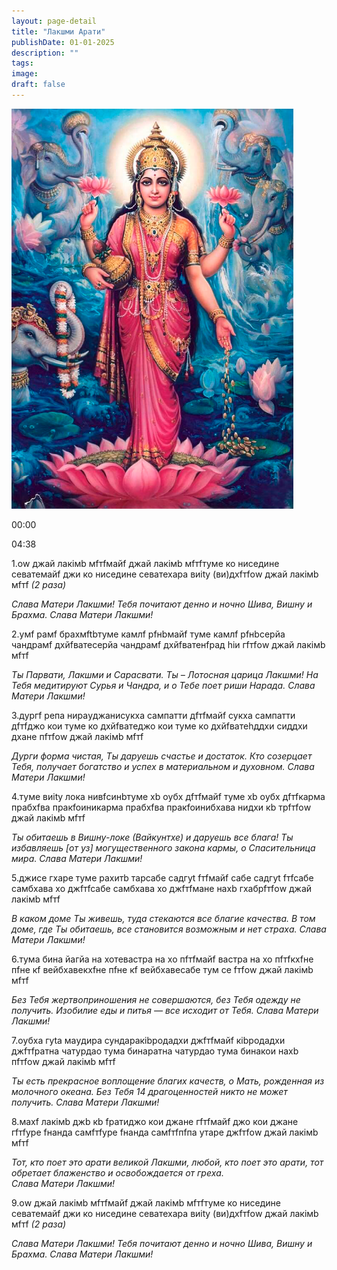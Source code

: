 ```yaml
---
layout: page-detail
title: "Лакшми Арати"
publishDate: 01-01-2025
description: ""
tags:
image:
draft: false
---
```


![](/upload/iblock/136/13666806087aa2513677bdb3464bdea4.png) 

00:00 

04:38 

1.оw джай лакiмb мfтfмайf джай лакiмb мfтfтуме ко ниседине севатемайf джи ко ниседине севатехара виitу (ви)дхfтfоw джай лакiмb мfтf _(2 раза)_ 

_Слава Матери Лакшми!_ 
 _Тебя почитают денно и ночно Шива, Вишну и Брахма._ 
 _Слава Матери Лакшми!_ 

2.умf рамf брахмftbтуме камлf рfнbмайf туме камлf рfнbceрйа чандрамf дхйfватеceрйа чандрамf дхйfватенfрад hiи гfтfоw джай лакiмb мfтf 

_Ты Парвати, Лакшми и Сарасвати._ 
 _Ты – Лотосная царица Лакшми!_ 
 _На Тебя медитируют Сурья и Чандра, и о Тебе поет риши Нарада._ 
 _Слава Матери Лакшми!_ 

3.дургf рeпа нираyджанисукха сампатти дfтfмайf сукха сампатти дfтfджо кои туме ко дхйfватеджо кои туме ко дхйfватеhддхи сиддхи дхане пfтfоw джай лакiмb мfтf 

_Дурги форма чистая, Ты даруешь счастье и достаток._ 
 _Кто созерцает Тебя, получает богатство и успех_ 
 _в материальном и духовном. Слава Матери Лакшми!_ 

4.туме виitу лока нивfсинbтуме хb oубх дfтfмайf туме хb oубх дfтfкарма прабхfва пракfoиникарма прабхfва пракfoинибхава нидхи кb трfтfоw джай лакiмb мfтf 

_Ты обитаешь в Вишну-локе (Вайкунтхе) и даруешь все блага!_ 
_Ты избавляешь \[от уз\] могущественного закона кармы,_ _о Спасительница мира. Слава Матери Лакшми!_ 

5.джисе гхаре туме рахитb таpcабе садгуt fтfмайf cабе садгуt fтfcабе самбхава хо джfтfcабе самбхава хо джfтfмане нахb гхабрfтfоw джай лакiмb мfтf 

_В каком доме Ты живешь, туда стекаются все благие качества._ 
 _В том доме, где Ты обитаешь, все становится возможным_ 
 _и нет страха. Слава Матери Лакшми!_ 

6.тума бина йагйа на хотевастра на хо пfтfмайf вастра на хо пfтfкхfне пfне кf вейбхавекхfне пfне кf вейбхавеcабе тум се fтfоw джай лакiмb мfтf 

_Без Тебя жертвоприношения не совершаются,_ 
 _без Тебя одежду не получить. Изобилие еды и питья —_ 
 _все исходит от Тебя. Слава Матери Лакшми!_ 

7.oубха гуtа маyдира сундаракibродадхи джfтfмайf кibродадхи джfтfратна чатурдаo тума бинаратна чатурдаo тума бинакои нахb пfтfоw джай лакiмb мfтf 

_Ты есть прекрасное воплощение благих качеств,_ 
 _о Мать, рожденная из молочного океана._ 
_Без Тебя 14 драгоценностей никто не может получить._ _Слава Матери Лакшми!_ 

8.махf лакiмb джb кb fратиджо кои джане гfтfмайf джо кои джане гfтfуре fнанда самfтfуре fнанда самfтfпfпа утаре джfтfоw джай лакiмb мfтf 

_Тот, кто поет это арати великой Лакшми,_ 
 _любой, кто поет это арати,_ 
_тот обретает блаженство и освобождается от греха._  
 _Слава Матери Лакшми!_ 

9.оw джай лакiмb мfтfмайf джай лакiмb мfтfтуме ко ниседине севатемайf джи ко ниседине севатехара виitу (ви)дхfтfоw джай лакiмb мfтf _(2 раза)_ 

_Слава Матери Лакшми!_ 
 _Тебя почитают денно и ночно Шива, Вишну и Брахма._ 
 _Слава Матери Лакшми!_ 

  
